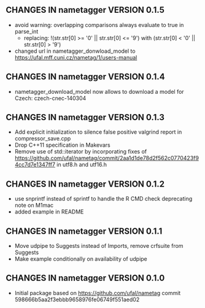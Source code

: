## CHANGES IN nametagger VERSION 0.1.5

- avoid warning: overlapping comparisons always evaluate to true in parse_int 
   - replacing: !(str.str[0] >= '0' || str.str[0] <= '9') with (str.str[0] < '0' || str.str[0] > '9')
- changed url in nametagger_donwload_model to https://ufal.mff.cuni.cz/nametag/1/users-manual

## CHANGES IN nametagger VERSION 0.1.4

- nametagger_download_model now allows to download a model for Czech: czech-cnec-140304

## CHANGES IN nametagger VERSION 0.1.3

- Add explicit initialization to silence false positive valgrind report in compressor_save.cpp
- Drop C++11 specification in Makevars
- Remove use of std::iterator by incorporating fixes of https://github.com/ufal/nametag/commit/2aa1d1de78d2f562c0770423f94cc7d7e1347ff7 in utf8.h and utf16.h

## CHANGES IN nametagger VERSION 0.1.2

- use snprintf instead of sprintf to handle the R CMD check deprecating note on M1mac
- added example in README

## CHANGES IN nametagger VERSION 0.1.1

- Move udpipe to Suggests instead of Imports, remove crfsuite from Suggests
- Make example conditionally on availability of udpipe

## CHANGES IN nametagger VERSION 0.1.0

- Initial package based on https://github.com/ufal/nametag commit 598666b5aa2f3ebbb9658976fe06749f551aed02
